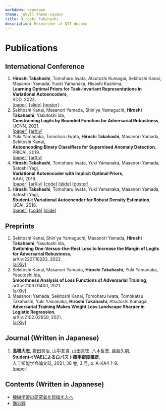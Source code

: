 ```yaml
---
markdown: kramdown
theme: jekyll-theme-cayman
title: Hiroshi Takahashi
description: Researcher at NTT docomo
---
```


# Publications

## International Conference
1. **Hiroshi Takahashi**, Tomoharu Iwata, Atsutoshi Kumagai, Sekitoshi Kanai, Masanori Yamada, Yuuki Yamanaka, Hisashi Kashima,  
  **Learning Optimal Priors for Task-Invariant Representations in Variational Autoencoders,**  
  KDD, 2022.  
  [[paper]](https://dl.acm.org/doi/10.1145/3534678.3539291) [[slide]](./slides/KDD2022.pdf) [[poster]](./posters/KDD2022.pdf)
1. Sekitoshi Kanai, Masanori Yamada, Shin'ya Yamaguchi, **Hiroshi Takahashi**, Yasutoshi Ida,  
  **Constraining Logits by Bounded Function for Adversarial Robustness**,  
  IJCNN, 2021.  
  [[paper]](https://ieeexplore.ieee.org/abstract/document/9533777) [[arXiv]](https://arxiv.org/abs/2010.02558v1)
1. Yuki Yamanaka, Tomoharu Iwata, **Hiroshi Takahashi**, Masanori Yamada, Sekitoshi Kanai,  
  **Autoencoding Binary Classifiers for Supervised Anomaly Detection**,  
  PRICAI, 2019.  
  [[paper]](https://link.springer.com/chapter/10.1007/978-3-030-29911-8_50) [[arXiv]](https://arxiv.org/abs/1903.10709)
1. **Hiroshi Takahashi**, Tomoharu Iwata, Yuki Yamanaka, Masanori Yamada, Satoshi Yagi,  
  **Variational Autoencoder with Implicit Optimal Priors**,  
  AAAI, 2019.  
  [[paper]](https://www.aaai.org/ojs/index.php/AAAI/article/view/4439) [[arXiv]](https://arxiv.org/abs/1809.05284) [[code]](https://github.com/takahashihiroshi/vae_iop) [[slide]](./slides/AAAI2019.pdf) [[poster]](./posters/AAAI2019.pdf)
1. **Hiroshi Takahashi**, Tomoharu Iwata, Yuki Yamanaka, Masanori Yamada, Satoshi Yagi,  
  **Student-t Variational Autoencoder for Robust Density Estimation**,  
  IJCAI, 2018.  
  [[paper]](https://www.ijcai.org/Proceedings/2018/374) [[code]](https://github.com/takahashihiroshi/t_vae) [[slide]](./slides/IJCAI2018.pdf)

## Preprints
1. Sekitoshi Kanai, Shin'ya Yamaguchi, Masanori Yamada, **Hiroshi Takahashi**, Yasutoshi Ida,  
  **Switching One-Versus-the-Rest Loss to Increase the Margin of Logits for Adversarial Robustness**,  
  arXiv:2207.10283, 2022.  
  [[arXiv]](https://arxiv.org/abs/2207.10283)
1. Sekitoshi Kanai, Masanori Yamada, **Hiroshi Takahashi**, Yuki Yamanaka, Yasutoshi Ida,  
  **Smoothness Analysis of Loss Functions of Adversarial Training**,  
  arXiv:2103.01400, 2021.  
  [[arXiv]](https://arxiv.org/abs/2103.01400)
1. Masanori Yamada, Sekitoshi Kanai, Tomoharu Iwata, Tomokatsu Takahashi, Yuki Yamanaka, **Hiroshi Takahashi**, Atsutoshi Kumagai,  
  **Adversarial Training Makes Weight Loss Landscape Sharper in Logistic Regression**,  
  arXiv:2102.02950, 2021.  
  [[arXiv]](https://arxiv.org/abs/2102.02950v1)

## Journal (Written in Japanese)
1. **高橋大志**, 岩田具治, 山中友貴, 山田真徳, 八木哲志, 鹿島久嗣,  
  **Student-t VAEによるロバスト確率密度推定**,  
  人工知能学会論文誌, 2021, 36 巻, 3 号, p. A-KA4_1-9.  
  [[paper]](https://www.jstage.jst.go.jp/article/tjsai/36/3/36_36-3_A-KA4/_article/-char/ja/)

## Contents (Written in Japanese)
- [機械学習の研究者を目指す人へ](contents/for_ml_beginners.md)
- [備忘録](https://taka8hiroshi.hatenablog.com/)
